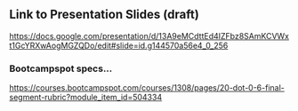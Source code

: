 
## Link to Presentation Slides (draft)
https://docs.google.com/presentation/d/13A9eMCdttEd4IZFbz8SAmKCVWxt1GcYRXwAogMGZQDo/edit#slide=id.g144570a56e4_0_256


### Bootcampspot specs...
https://courses.bootcampspot.com/courses/1308/pages/20-dot-0-6-final-segment-rubric?module_item_id=504334
